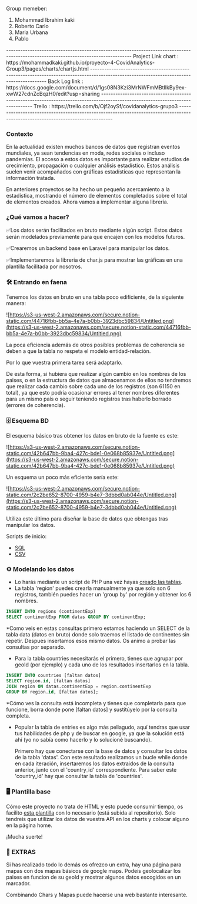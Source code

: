 Group memeber:
   <ol>
    <li>Mohammad Ibrahim kaki</li>
    <li>Roberto Carlo</li>
   <li>Maria Urbana</li>
    <li>Pablo</li>
    </ol>
-----------------------------------------------------------------------------------------------------------------------------------
Project Link chart : https://mohammadkaki.github.io/proyecto-4-CovidAnalytics-Group3/pages/charts/chartjs.html
-----------------------------------------------------------------------------------------------------------------------------------------
Back Log link :  https://docs.google.com/document/d/1gs08N3Kzi3MrNWFmMBtIlkBy9ex-xwW27cdnZcBqzH0/edit?usp=sharing
-------------------------------------------------------------------------------------------------------------------------------
Trello : https://trello.com/b/Ojf2oySf/covidanalytics-grupo3
--------------------------------------------------------------------------------------------------------------------------------

### Contexto

En la actualidad existen muchos bancos de datos que registran eventos mundiales, ya sean tendencias en moda, redes sociales o incluso pandemias. El acceso a estos datos es importante para realizar estudios de crecimiento, propagación o cualquier análisis estadístico. Estos análisis suelen venir acompañados con gráficas estadísticas que representan la información tratada.

En anteriores proyectos se ha hecho un pequeño acercamiento a la estadística, mostrando el número de elementos completados sobre el total de elementos creados. Ahora vamos a implementar alguna libreria.

### ¿Qué vamos a hacer?

✅Los datos serán facilitados en bruto mediante algún script. Estos datos serán modelados previamente para que encajen con los modelos futuros.

✅Crearemos un backend base en Laravel para manipular los datos.

✅Implementaremos la libreria de char.js para mostrar las gráficas en una plantilla facilitada por nosotros.

### 🛠️ Entrando en faena

Tenemos los datos en bruto en una tabla poco edificiente, de la siguiente manera:

![https://s3-us-west-2.amazonaws.com/secure.notion-static.com/44716fbb-bb5a-4e7a-b0bb-3923dbc59834/Untitled.png](https://s3-us-west-2.amazonaws.com/secure.notion-static.com/44716fbb-bb5a-4e7a-b0bb-3923dbc59834/Untitled.png)

La poca eficiencia además de otros posibles problemas de coherencia se deben a que la tabla no respeta el modelo entidad-relación. 

Por lo que vuestra primera tarea será adaptarlo. 

De esta forma, si hubiera que realizar algún cambio en los nombres de los paises, o en la estructura de datos que almacenamos de ellos no tendremos que realizar cada cambio sobre cada uno de los registros (son 61150 en total), ya que esto podría ocasionar errores al tener nombres diferentes para un mismo país o seguir teniendo registros tras haberlo borrado (errores de coherencia).

### 🗄️ Esquema BD

El esquema básico tras obtener los datos en bruto de la fuente es este:

![https://s3-us-west-2.amazonaws.com/secure.notion-static.com/42b647bb-9ba4-427c-bde1-0e068b85937e/Untitled.png](https://s3-us-west-2.amazonaws.com/secure.notion-static.com/42b647bb-9ba4-427c-bde1-0e068b85937e/Untitled.png)

Un esquema un poco más eficiente sería este:

![https://s3-us-west-2.amazonaws.com/secure.notion-static.com/2c2be652-8700-4959-b4e7-3dbbd0ab044e/Untitled.png](https://s3-us-west-2.amazonaws.com/secure.notion-static.com/2c2be652-8700-4959-b4e7-3dbbd0ab044e/Untitled.png)

Utiliza este último para diseñar la base de datos que obtengas tras manipular los datos.

Scripts de inicio:

- [SQL](https://github.com/aberkanimed/Don-Bosco-F5/blob/main/Proyectos/Proyecto-4-CovidAnalytics/ScriptsBD/data.sql)
- [CSV](https://github.com/aberkanimed/Don-Bosco-F5/blob/main/Proyectos/Proyecto-4-CovidAnalytics/ScriptsBD/data.csv)

### ⚙️ Modelando los datos

- Lo harás mediante un script de PHP una vez hayas [creado las tablas](https://github.com/aberkanimed/Don-Bosco-F5/blob/main/Proyectos/Proyecto-4-CovidAnalytics/ScriptsBD/scriptCountriesTable.sql).
- La tabla 'region' puedes crearla manualmente ya que solo son 6 registros, también puedes hacer un 'group by' por región y obtener los 6 nombres.

```sql
INSERT INTO regions (continentExp) 
SELECT continentExp FROM datas GROUP BY continentExp;
```

*Como veis en estas consultas primero estamos haciendo un SELECT de la tabla data (datos en bruto) donde solo traemos el listado de continentes sin repetir. Despues insertamos esos mismo datos. Os animo a probar las consultas por separado.

- Para la tabla countries necesitarás el primero, tienes que agrupar por geoId (por ejemplo) y cada uno de los resultados insertarlos en la tabla.

```sql
INSERT INTO countries [faltan datos] 
SELECT region.id, [faltan datos]
JOIN region ON datas.continentExp = region.continentExp
GROUP BY region.id, [faltan datos];
```

*Cómo ves la consulta está incompleta y tienes que completarla para que funcione, borra donde pone [faltan datos] y sustitúyelo por la consulta completa.

- Popular la tabla de entries es algo más peliagudo, aquí tendras que usar tus habilidades de php y de buscar en google, ya que la solución está ahí (yo no sabía como hacerlo y lo solucioné buscando).

    Primero hay que conectarse con la base de datos y consultar los datos de la tabla 'datas'. Con este resultado realizamos un bucle while donde en cada iteración, insertaremos los datos extraidos de la consulta anterior, junto con el 'country_id' correspondiente. Para saber este 'country_id' hay que consultar la tabla de 'countries'.

### 🖥️ Plantilla base

Cómo este proyecto no trata de HTML y esto puede consumir tiempo, os facilito [esta plantilla](https://github.com/aberkanimed/Don-Bosco-F5/tree/main/Proyectos/Proyecto-4-CovidAnalytics/LayoutBase) con lo necesario (está subida al repositorio). Solo tendreis que utilizar los datos de vuestra API en los charts y colocar alguno en la página home.

¡Mucha suerte!

### 💪 EXTRAS

Si has realizado todo lo demás os ofrezco un extra, hay una página para mapas con dos mapas básicos de google maps. Podeis geolocalizar los paises en funcion de su geoId y mostrar algunos datos escogidos en un marcador.

Combinando Chars y Mapas puede hacerse una web bastante interesante.



